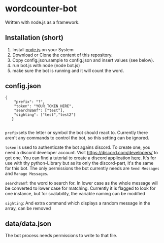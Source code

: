 # wordcounter-bot
 Written with node.js as a framework.
 
 ## Installation (short)
1. Install [node.js](https://nodejs.org/) on your System
2. Download or Clone the content of this repository.
3. Copy config.json.sample to config.json and insert values (see below).
4. run bot.js with node (node bot.js)
5. make sure the bot is running and it will count the word.

## config.json
```
{
    "prefix": "?",
    "token": "YOUR_TOKEN_HERE",
    "searchBamf": ["test"],
    "sighting": ["test","test2"]
   }
     
```

`prefix`sets the letter or symbol the bot should react to. Currently there aren't any commands to control the bot, so this setting can be ignored.

`token` is used to authenticate the bot agains discord. To create one, you need a discord developer account. Visit https://discord.com/developers/ to get one. You can find a tutorial to create a discord application [here](https://discordpy.readthedocs.io/en/latest/discord.html). It's for use with thy python-Library but as its only the discord-part, it's the same for this bot. The only permissions the bot currently needs are `Send Messages` and `Manage Messages`.

`searchBamf`: the word to search for. In lower case as the whole message will be converted to lower case for matching. Currently it is flagged to look for one instance, but for scalability, the variable naming can be modified

`sighting`: And extra command which displays a random message in the array, can be removed


## data/data.json
The bot process needs permissions to write to that file.